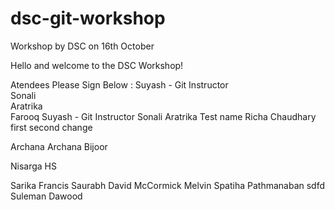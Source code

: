 # dsc-git-workshop
Workshop by DSC on 16th October


Hello and welcome to the DSC Workshop!



Atendees Please Sign Below :
Suyash - Git Instructor    
Sonali  
Aratrika     
Farooq
Suyash - Git Instructor
Sonali
Aratrika
Test name
Richa Chaudhary
first 
second change

Archana
Archana Bijoor

Nisarga HS






Sarika Francis
Saurabh
David McCormick
Melvin
Spatiha Pathmanaban
sdfd
Suleman Dawood
